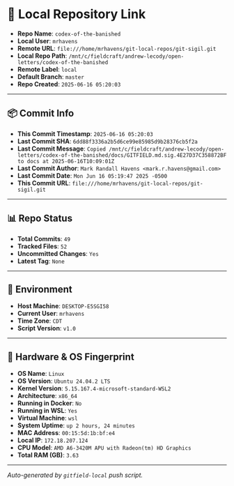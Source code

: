 # 🔗 Local Repository Link

- **Repo Name**: `codex-of-the-banished`
- **Local User**: `mrhavens`
- **Remote URL**: `file:///home/mrhavens/git-local-repos/git-sigil.git`
- **Local Repo Path**: `/mnt/c/fieldcraft/andrew-lecody/open-letters/codex-of-the-banished`
- **Remote Label**: `local`
- **Default Branch**: `master`
- **Repo Created**: `2025-06-16 05:20:03`

---

## 📦 Commit Info

- **This Commit Timestamp**: `2025-06-16 05:20:03`
- **Last Commit SHA**: `6dd88f3336a2b5d6ce99e85985d9b28376cb5f2a`
- **Last Commit Message**: `Copied /mnt/c/fieldcraft/andrew-lecody/open-letters/codex-of-the-banished/docs/GITFIELD.md.sig.4E27D37C358872BF to docs at 2025-06-16T10:09:01Z`
- **Last Commit Author**: `Mark Randall Havens <mark.r.havens@gmail.com>`
- **Last Commit Date**: `Mon Jun 16 05:19:47 2025 -0500`
- **This Commit URL**: `file:///home/mrhavens/git-local-repos/git-sigil.git`

---

## 📊 Repo Status

- **Total Commits**: `49`
- **Tracked Files**: `52`
- **Uncommitted Changes**: `Yes`
- **Latest Tag**: `None`

---

## 🧭 Environment

- **Host Machine**: `DESKTOP-E5SGI58`
- **Current User**: `mrhavens`
- **Time Zone**: `CDT`
- **Script Version**: `v1.0`

---

## 🧬 Hardware & OS Fingerprint

- **OS Name**: `Linux`
- **OS Version**: `Ubuntu 24.04.2 LTS`
- **Kernel Version**: `5.15.167.4-microsoft-standard-WSL2`
- **Architecture**: `x86_64`
- **Running in Docker**: `No`
- **Running in WSL**: `Yes`
- **Virtual Machine**: `wsl`
- **System Uptime**: `up 2 hours, 24 minutes`
- **MAC Address**: `00:15:5d:1b:bf:e4`
- **Local IP**: `172.18.207.124`
- **CPU Model**: `AMD A6-3420M APU with Radeon(tm) HD Graphics`
- **Total RAM (GB)**: `3.63`

---

_Auto-generated by `gitfield-local` push script._
